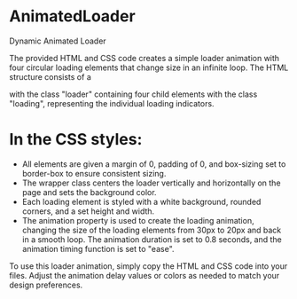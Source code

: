 # AnimatedLoader
Dynamic Animated Loader

The provided HTML and CSS code creates a simple loader animation with four circular loading elements that change size in an infinite loop. The HTML structure consists of a <div> with the class "loader" containing four child elements with the class "loading", representing the individual loading indicators.

# In the CSS styles:

- All elements are given a margin of 0, padding of 0, and box-sizing set to border-box to ensure consistent sizing.
- The wrapper class centers the loader vertically and horizontally on the page and sets the background color.
- Each loading element is styled with a white background, rounded corners, and a set height and width.
- The animation property is used to create the loading animation, changing the size of the loading elements from 30px to 20px and back in a smooth loop. The animation duration is set to 0.8 seconds, and the animation timing function is set to "ease".

To use this loader animation, simply copy the HTML and CSS code into your files. Adjust the animation delay values or colors as needed to match your design preferences.